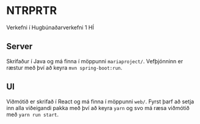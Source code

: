 # NTRPRTR

Verkefni í Hugbúnaðarverkefni 1 HÍ

## Server

Skrifaður í Java og má finna í möppunni `mariaproject/`.
Vefþjónninn er ræstur með því að keyra `mvn spring-boot:run`.

## UI

Viðmótið er skrifað í React og má finna í möppunni `web/`.
Fyrst þarf að setja inn alla viðeigandi pakka með því að keyra `yarn` og svo má ræsa viðmótið með `yarn run start`.
